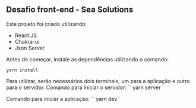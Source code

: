 ## Desafio front-end - Sea Solutions

Este projeto foi criado utilizando:

- React.JS
- Chakra-ui
- Json Server

Antes de começar, instale as dependências utilizando o comando:

`
yarn install
`

Para utilizar, serão necessários dois terminais, um para a aplicação e outro para o servidor.
Comando para iniciar o servidor:
``
yarn server
`

Comando para iniciar a aplicação:
``
yarn dev
`